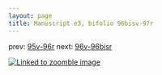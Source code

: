 ```yaml
---
layout: page
title: Manuscript e3, bifolio 96bisv-97r
---
```


prev: [95v-96r](../95v-96r/) next: [96v-96bisr](../96v-96bisr/)



[![Linked to zoomble image](http://www.homermultitext.org/iipsrv?IIIF=/project/homer/pyramidal/deepzoom/hmt/e3bifolio/v1/vb_96bisv_97r.tif/full/2000,/0/default.jpg)](http://www.homermultitext.org/ict2/?urn=urn:cite2:hmt:e3bifolio.v1:vb_96bisv_97r)

